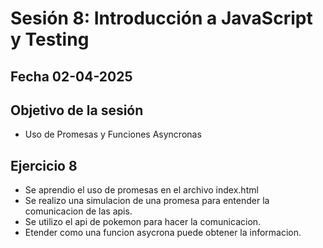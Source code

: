 # Sesión 8: Introducción a JavaScript y Testing

## Fecha 02-04-2025

## Objetivo de la sesión

- Uso de Promesas y Funciones Asyncronas

## Ejercicio 8

- Se aprendio el uso de promesas en el archivo index.html
- Se realizo una simulacion de una promesa para entender la comunicacion de las apis.
- Se utilizo el api de pokemon para hacer la comunicacion.
- Etender como una funcion asycrona puede obtener la informacion.
